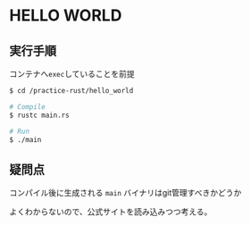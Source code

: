 # HELLO WORLD

## 実行手順

コンテナへ`exec`していることを前提

```bash
$ cd /practice-rust/hello_world

# Compile
$ rustc main.rs

# Run
$ ./main
```

## 疑問点
コンパイル後に生成される `main` バイナリはgit管理すべきかどうか

よくわからないので、公式サイトを読み込みつつ考える。
